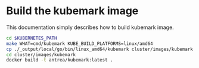 # Build the kubemark image
  This documentation simply describes how to build kubemark image.

   ```bash
   cd $KUBERNETES_PATH
   make WHAT=cmd/kubemark KUBE_BUILD_PLATFORMS=linux/amd64
   cp ./_output/local/go/bin/linux_amd64/kubemark cluster/images/kubemark
   cd cluster/images/kubemark
   docker build -t antrea/kubemark:latest .
   ```